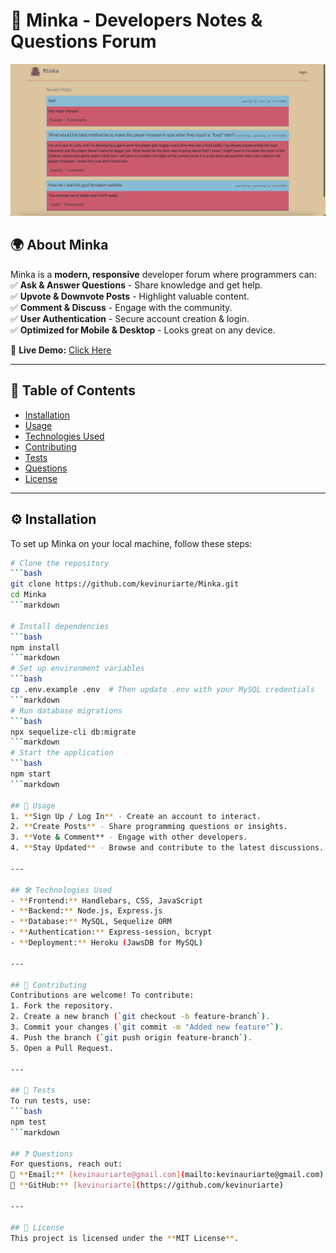 # 🚀 Minka - Developers Notes & Questions Forum  

![Minka Banner](./public/images/homepage.png)  

## 🌍 About Minka  
Minka is a **modern, responsive** developer forum where programmers can:  
✅ **Ask & Answer Questions** - Share knowledge and get help.  
✅ **Upvote & Downvote Posts** - Highlight valuable content.  
✅ **Comment & Discuss** - Engage with the community.  
✅ **User Authentication** - Secure account creation & login.  
✅ **Optimized for Mobile & Desktop** - Looks great on any device.  

🔗 **Live Demo:** [Click Here](https://github.com/kevinuriarte)   

---

## 📌 Table of Contents  
- [Installation](#installation)  
- [Usage](#usage)  
- [Technologies Used](#technologies-used)  
- [Contributing](#contributing)  
- [Tests](#tests)  
- [Questions](#questions)  
- [License](#license)  

---

## ⚙️ Installation  
To set up Minka on your local machine, follow these steps:  

```bash
# Clone the repository
```bash
git clone https://github.com/kevinuriarte/Minka.git  
cd Minka
```markdown

# Install dependencies
```bash
npm install  
```markdown
# Set up environment variables 
```bash 
cp .env.example .env  # Then update .env with your MySQL credentials  
```markdown
# Run database migrations 
```bash 
npx sequelize-cli db:migrate  
```markdown
# Start the application
```bash
npm start  
```markdown

## 🚀 Usage  
1. **Sign Up / Log In** - Create an account to interact.  
2. **Create Posts** - Share programming questions or insights.  
3. **Vote & Comment** - Engage with other developers.  
4. **Stay Updated** - Browse and contribute to the latest discussions.  

---

## 🛠️ Technologies Used  
- **Frontend:** Handlebars, CSS, JavaScript  
- **Backend:** Node.js, Express.js  
- **Database:** MySQL, Sequelize ORM  
- **Authentication:** Express-session, bcrypt  
- **Deployment:** Heroku (JawsDB for MySQL)  

---

## 🤝 Contributing  
Contributions are welcome! To contribute:  
1. Fork the repository.  
2. Create a new branch (`git checkout -b feature-branch`).  
3. Commit your changes (`git commit -m "Added new feature"`).  
4. Push the branch (`git push origin feature-branch`).  
5. Open a Pull Request.  

---

## 🧪 Tests  
To run tests, use:  
```bash
npm test
```markdown

## ❓ Questions  
For questions, reach out:  
📧 **Email:** [kevinauriarte@gmail.com](mailto:kevinauriarte@gmail.com)  
🔗 **GitHub:** [kevinuriarte](https://github.com/kevinuriarte)  

---

## 📜 License  
This project is licensed under the **MIT License**.  